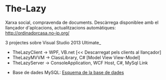 # The-Lazy
Xarxa social, compravenda de documents. Descàrrega disponiblee amb el llançador d'aplcacions, actualitzacions automàtiques: http://ordinadorcasa.no-ip.org/

3 projectes sobre Visual Studio 2013 Ultimate_
  - TheLazyClient -> WPF, VB.net [<< Descarregat pels clients al llançador]
  - TheLazyMVVM -> ClassLibrary, C# [Model View View-Model]
  - TheLazyServer -> ConsoleApplication, WCF Host, C#, MySql Link
  * Base de dades MySQL: [Esquema de la base de dades](https://github.com/biels/The-Lazy/wiki/Base-de-dades-MySQL)
